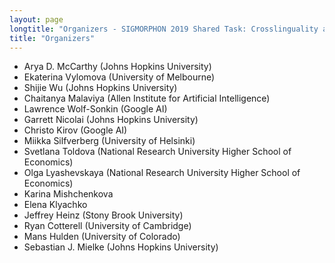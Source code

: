 ```yaml
---
layout: page
longtitle: "Organizers - SIGMORPHON 2019 Shared Task: Crosslinguality and Context in Morphology"
title: "Organizers"
---
```


- Arya D. McCarthy (Johns Hopkins University)
- Ekaterina Vylomova (University of Melbourne)
- Shijie Wu (Johns Hopkins University)
- Chaitanya Malaviya (Allen Institute for Artificial Intelligence)
- Lawrence Wolf-Sonkin (Google AI)
- Garrett Nicolai (Johns Hopkins University)
- Christo Kirov (Google AI)
- Miikka Silfverberg (University of Helsinki)
- Svetlana Toldova (National Research University Higher School of Economics)
- Olga Lyashevskaya (National Research University Higher School of Economics)
- Karina Mishchenkova
- Elena Klyachko
- Jeffrey Heinz (Stony Brook University)
- Ryan Cotterell (University of Cambridge)
- Mans Hulden (University of Colorado)
- Sebastian J. Mielke (Johns Hopkins University)
